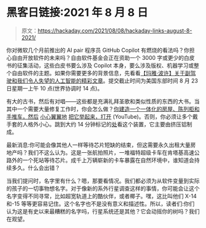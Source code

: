 # 黑客日链接:2021 年 8 月 8 日

> 原文：<https://hackaday.com/2021/08/08/hackaday-links-august-8-2021/>

你对微软几个月前推出的 AI pair 程序员 GitHub Copilot 有燃烧的看法吗？你担心自由开放软件的未来吗？自由软件基金会正在资助一个 3000 字或更少的白皮书的征集活动，这些白皮书要么涉及 Copilot 本身，要么涉及版权、机器学习或整个自由软件的主题。如果你需要更多的背景信息，先看看[【玛雅·波许】关于副驾驶和我们令人失望的人工智能的精彩文章](https://hackaday.com/2021/08/02/github-copilot-and-the-unfulfilled-promises-of-an-artificial-intelligence-future/)。提交截止时间为美国东部时间 8 月 23 日星期一上午 10 点(世界协调时 14 点)。

有大的古书，然后有对唱——这些都是充满礼拜圣歌和类似性质的东西的大书。当其中一个需要大量修复工作时，你会怎么做？[你建造一个一体化的房屋、陈列柜和手推车，然后](https://www.youtube.com/watch?v=3_geogzLDF0) [小心翼翼地](https://www.youtube.com/watch?v=3_geogzLDF0) [把它举起来，打开](https://www.youtube.com/watch?v=3_geogzLDF0) (YouTube)。否则，你必须让多个戴手套的人格外小心。跳到大约 14 分钟标记的[处](https://www.youtube.com/watch?v=3_geogzLDF0&t=836s)看这个装置，它主要由挤压铝制成。

最新消息:你可能会像其他人一样等待芯片短缺的结束，但这需要永久出租大量房地产吗？我们不这么认为。这是一张航拍照片，一堆福特超级卡车在肯塔基高速公路外的一个死站等待芯片。成千上万辆崭新的卡车暴露在自然环境中，谁知道会持续多久。什么会出错？

当我们提问时，名字里有什么？嗯，那要看情况。我们都必须为从软件变量到实际的孩子的一切事物想名字。对于像新的系外行星调查这样的事情，你可能会让这个名字变得不同寻常，比如超宽轨道上的酷伙伴，或者椰子。嘿，这比叫他们 X-14 和-15 等等更容易记住。这个名字也不是没有意义和描述性。所以，读者们:你们认为这是有史以来最糟糕的名字吗，行星系统还是其他？它会动摇你的树吗？我们在观望。